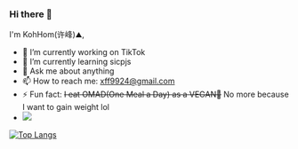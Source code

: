 ### Hi there 👋

I'm KohHom(许峰)⛰️,

- 🔭 I’m currently working on TikTok
- 🌱 I’m currently learning sicpjs
- 💬 Ask me about anything
- 📫 How to reach me: xff9924@gmail.com
- ⚡ Fun fact: ~~I eat OMAD(One Meal a Day) as a VEGAN🥬~~ No more because I want to gain weight lol
- ![](https://komarev.com/ghpvc/?username=clean99)


[![Top Langs](https://github-readme-stats.vercel.app/api/top-langs/?username=clean99&exclude_repo=sicp,clean99.github.io)](https://github.com/anuraghazra/github-readme-stats)
